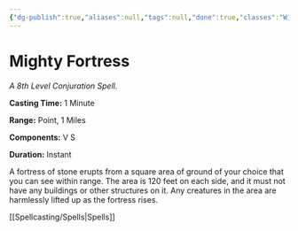 ```yaml
---
{"dg-publish":true,"aliases":null,"tags":null,"done":true,"classes":"Wizard,","spellLevel":8,"school":"Conjuration","source":"XGE","permalink":"/spells/mighty-fortress/","dgHomeLink":false,"dgPassFrontmatter":true}
---
```


# Mighty Fortress
*A 8th Level Conjuration Spell.*

**Casting Time:** 1 Minute

**Range:** Point, 1 Miles

**Components:** V S 

**Duration:** Instant

A fortress of stone erupts from a square area of ground of your choice that you can see within range. The area is 120 feet on each side, and it must not have any buildings or other structures on it. Any creatures in the area are harmlessly lifted up as the fortress rises.

[[Spellcasting/Spells|Spells]]